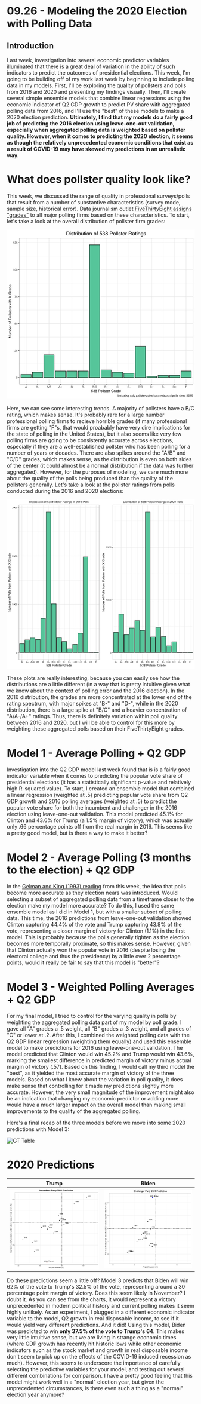# 09.26 - Modeling the 2020 Election with Polling Data
## Introduction
Last week, investigation into several economic predictor variables illuminated that there is a great deal of variation in the ability of such indicators to predict the outcomes of presidential elections. This week, I'm going to be building off of my work last week by beginning to include polling data in my models. First, I'll be exploring the quality of pollsters and polls from 2016 and 2020 and presenting my findings visually. Then, I'll create several simple ensemble models that combine linear regressions using the economic indicator of Q2 GDP growth to predict PV share with aggregated polling data from 2016, and I'll  use the "best" of these models to make a 2020 election prediction. **Ultimately, I find that my models do a fairly good job of predicting the 2016 election using leave-one-out validation, especially when aggregated polling data is weighted based on pollster quality. However, when it comes to predicting the 2020 election, it seems as though the relatively unprecedented economic conditions that exist as a result of COVID-19 may have skewed my predictions in an unrealistic way.** 

# What does pollster quality look like?
This week, we discussed the range of quality in professional surveys/polls that result from a number of substantive characteristics (survey mode, sample size, historical error). Data journalism outlet [FiveThirtyEight assigns "grades"](https://projects.fivethirtyeight.com/pollster-ratings/) to all major polling firms based on these characteristics. To start, let's take a look at the overall distribution of pollster firm grades:

![Overall Pollster Grade Distribution](pollster_ratings_dist.jpeg)

Here, we can see some interesting trends. A majority of pollsters have a B/C rating, which makes sense. It's probably rare for a large number professional polling firms to recieve horrible grades (if many professional firms are getting "F"s, that would proabably have very dire implications for the state of polling in the United States), but it also seems like very few polling firms are going to be consistently accurate across elections, especially if they are a well-established pollster who has been polling for a number of years or decades. There are also spikes around the "A/B" and "C/D" grades, which makes sense, as the distribution is even on both sides of the center (it could almost be a normal distribution if the data was further aggregated). However, for the purposes of modeling, we care much more about the quality of the polls being produced than the quality of the pollsters generally. Let's take a look at the pollster ratings from polls conducted during the 2016 and 2020 elections:

![2016 & 2020 Poll Grades](poll_ratings_dist_byyear.jpeg)

These plots are really interesting, because you can easily see how the distributions are a little different (in a way that is pretty intuitive given what we know about the context of polling error and the 2016 election). In the 2016 distribution, the grades are more concentrated at the lower end of the rating spectrum, with major spikes at "B-" and "D-", while in the 2020 distribution, there is a large spike at "B/C" and a heavier concentration of "A/A-/A+" ratings. Thus, there is definitely variation within poll quality between 2016 and 2020, but I will be able to control for this more by weighting these aggregated polls based on their FiveThirtyEight grades. 

# Model 1 - Average Polling + Q2 GDP
Investigation into the Q2 GDP model last week found that is is a fairly good indicator variable when it comes to predicting the popular vote share of presidential elections (it has a statistically significant p-value and relatively high R-squared value). To start, I created an ensemble model that combined a linear regression (weighted at .5) predicting popular vote share from Q2 GDP growth and 2016 polling averages (weighted at .5) to predict the popular vote share for both the incumbent and challenger in the 2016 election using leave-one-out validation. This model predicted 45.1% for Clinton and 43.6% for Trump (a 1.5% margin of victory), which was actually only .66 percentage points off from the real margin in 2016. This seems like a pretty good model, but is there a way to make it better?

# Model 2 - Average Polling (3 months to the election) + Q2 GDP
In the [Gelman and King (1993) reading](https://hollis.harvard.edu/primo-explore/fulldisplay?docid=TN_cdi_gale_infotracacademiconefile_A14564056&context=PC&vid=HVD2&search_scope=everything&tab=everything&lang=en_US) from this week, the idea that polls become more accurate as they election nears was introduced. Would selecting a subset of aggregated polling data from a timeframe closer to the election make my model more accurate? To do this, I used the same ensemble model as I did in Model 1, but with a smaller subset of polling data. This time, the 2016 predictions from leave-one-out validation showed Clinton capturing 44.4% of the vote and Trump capturing 43.8% of the vote, representing a closer margin of victory for Clinton (1.1%) in the first model. This is probably because the polls generally tighten as the election becomes more temporally proximate, so this makes sense. However, given that Clinton actually won the popular vote in 2016 (despite losing the electoral college and thus the presidency) by a little over 2 percentage points, would it really be fair to say that this model is "better"? 

# Model 3 - Weighted Polling Averages + Q2 GDP
For my final model, I tried to control for the varying quality in polls by weighting the aggregated polling data part of my model by poll grade. I gave all "A" grades a .5 weight, all "B" grades a .3 weight, and all grades of "C" or lower at .2. After this, I combined the weighted polling data with the Q2 GDP linear regression (weighting them equally) and used this ensemble model to make predictions for 2016 using leave-one-out validation. The model predicted that Clinton would win 45.2% and Trump would win 43.6%, marking the smallest difference in predicted margin of victory minus actual margin of victory (.57). Based on this finding, I would call my third model the "best", as it yielded the most accurate margin of victory of the three models. Based on what I knew about the variation in poll quality, it does make sense that controlling for it made my predictions slightly more accurate. However, the very small magnitude of the improvement might also be an indication that changing my economic predictor or adding more would have a much larger impact on the overall model than making small improvements to the quality of the aggregated polling. 

Here's a final recap of the three models before we move into some 2020 predictions with Model 3:

![GT Table](models_summary.png)


# 2020 Predictions
Trump            |  Biden
:-------------------------:|:-------------------------:
![](trump_prediction.jpeg)  |  ![](biden_prediction.jpeg)
Do these predictions seem a little off? Model 3 predicts that Biden will win 62% of the vote to Trump's 32.5% of the vote, representing around a 30 percentage point margin of victory. Does this seem likely in November? I doubt it. As you can see from the charts, it would represent a victory unprecedented in modern political history and current polling makes it seem highly unlikely. As an experiment, I plugged in a different economic indicator variable to the model, Q2 growth in real disposable income, to see if it would yield very different predictions. And it did! Using this model, Biden was predicted to win **only 37.5% of the vote to Trump's 64**. This makes very little intuitive sense, but we are living in strange economic times (where GDP growth has recently hit historic lows while other economic indicators such as the stock market and growth in real disposable income don't seem to pick up on the effects of the COVID-19 induced recession as much). However, this seems to underscore the importance of carefully selecting the predictive variables for your model, and testing out several different combinations for comparison. I have a pretty good feeling that this model might work well in a "normal" election year, but given the unprecedented circumstances, is there even such a thing as a "normal" election year anymore?


